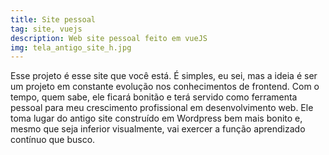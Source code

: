 ```yaml
---
title: Site pessoal 
tag: site, vuejs
description: Web site pessoal feito em vueJS
img: tela_antigo_site_h.jpg
---
```


Esse projeto é esse site que você está. É simples, eu sei, mas a ideia é ser um projeto em constante evolução nos conhecimentos de frontend. Com o tempo, quem sabe, ele ficará bonitão e terá servido como ferramenta pessoal para meu crescimento profissional em desenvolvimento web. 
Ele toma lugar do antigo site construído em Wordpress bem mais bonito e, mesmo que seja inferior visualmente, vai exercer a função aprendizado contínuo que busco.

<ImgCont src="/portfolio/developer/site/site.jpg" alt="Página lista covidômetro"> </ImgCont>

